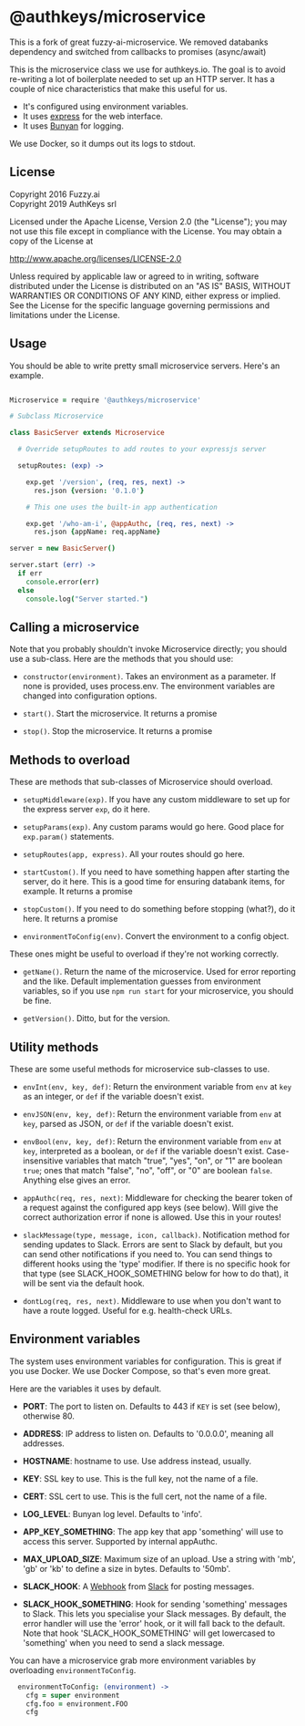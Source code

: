 # @authkeys/microservice

This is a fork of great fuzzy-ai-microservice. We removed databanks dependency and switched from callbacks to promises (async/await)

This is the microservice class we use for authkeys.io. The goal is to avoid
re-writing a lot of boilerplate needed to set up an HTTP server.
It has a couple of nice characteristics that make this useful for
us.

  - It's configured using environment variables.
  - It uses [express](http://expressjs.com/) for the web interface.
  - It uses [Bunyan](https://github.com/trentm/node-bunyan) for logging.

We use Docker, so it dumps out its logs to stdout.

## License

Copyright 2016 Fuzzy.ai  
Copyright 2019 AuthKeys srl

Licensed under the Apache License, Version 2.0 (the "License");
you may not use this file except in compliance with the License.
You may obtain a copy of the License at

  <http://www.apache.org/licenses/LICENSE-2.0>

Unless required by applicable law or agreed to in writing, software
distributed under the License is distributed on an "AS IS" BASIS,
WITHOUT WARRANTIES OR CONDITIONS OF ANY KIND, either express or implied.
See the License for the specific language governing permissions and
limitations under the License.

## Usage

You should be able to write pretty small microservice servers. Here's an
example.

```coffeescript

Microservice = require '@authkeys/microservice'

# Subclass Microservice

class BasicServer extends Microservice

  # Override setupRoutes to add routes to your expressjs server

  setupRoutes: (exp) ->

    exp.get '/version', (req, res, next) ->
      res.json {version: '0.1.0'}

    # This one uses the built-in app authentication

    exp.get '/who-am-i', @appAuthc, (req, res, next) ->
      res.json {appName: req.appName}

server = new BasicServer()

server.start (err) ->
  if err
    console.error(err)
  else
    console.log("Server started.")

```

## Calling a microservice

Note that you probably shouldn't invoke Microservice directly; you should use
a sub-class. Here are the methods that you should use:

  - `constructor(environment)`. Takes an environment as a parameter. If none is
  provided, uses process.env. The environment variables are changed into
  configuration options.

  - `start()`. Start the microservice. It returns a promise

  - `stop()`. Stop the microservice. It returns a promise

## Methods to overload

These are methods that sub-classes of Microservice should overload.

  - `setupMiddleware(exp)`. If you have any custom middleware to set up for the
  express server `exp`, do it here.

  - `setupParams(exp)`. Any custom params would go here. Good place for
  `exp.param()` statements.

  - `setupRoutes(app, express)`. All your routes should go here.

  - `startCustom()`. If you need to have something happen after starting
  the server, do it here. This is a good time for ensuring databank items, for
  example. It returns a promise

  - `stopCustom()`. If you need to do something before stopping (what?),
  do it here. It returns a promise

  - `environmentToConfig(env)`. Convert the environment to a config object.

These ones might be useful to overload if they're not working correctly.

  - `getName()`. Return the name of the microservice. Used for error reporting
  and the like. Default implementation guesses from environment variables, so if
  you use `npm run start` for your microservice, you should be fine.

  - `getVersion()`. Ditto, but for the version.

## Utility methods

These are some useful methods for microservice sub-classes to use.

  - `envInt(env, key, def)`: Return the environment variable from `env` at `key`
  as an integer, or `def` if the variable doesn't exist.

  - `envJSON(env, key, def)`: Return the environment variable from `env` at
  `key`, parsed as JSON, or `def` if the variable doesn't exist.

  - `envBool(env, key, def)`: Return the environment variable from `env` at
  `key`, interpreted as a boolean, or `def` if the variable doesn't exist.
  Case-insensitive variables that match "true", "yes", "on", or "1" are boolean
  `true`; ones that match "false", "no", "off", or "0" are boolean `false`.
  Anything else gives an error.

  - `appAuthc(req, res, next)`: Middleware for checking the bearer token of a
  request against the configured app keys (see below). Will give the correct
  authorization error if none is allowed. Use this in your routes!

  - `slackMessage(type, message, icon, callback)`. Notification method for
  sending updates to Slack. Errors are sent to Slack by default, but you can
  send other notifications if you need to. You can send things to different
  hooks using the 'type' modifier. If there is no specific hook for that type
  (see SLACK_HOOK_SOMETHING below for how to do that), it will be sent via the
  default hook.

  - `dontLog(req, res, next)`. Middleware to use when you don't want to have
  a route logged. Useful for e.g. health-check URLs.

## Environment variables

The system uses environment variables for configuration. This is great if you
use Docker. We use Docker Compose, so that's even more great.

Here are the variables it uses by default.

  - **PORT**: The port to listen on. Defaults to 443 if `KEY` is set (see
    below), otherwise 80.

  - **ADDRESS**: IP address to listen on. Defaults to '0.0.0.0', meaning all
  addresses.

  - **HOSTNAME**: hostname to use. Use address instead, usually.

  - **KEY**: SSL key to use. This is the full key, not the name of a file.

  - **CERT**: SSL cert to use. This is the full cert, not the name of a file.

  - **LOG_LEVEL**: Bunyan log level. Defaults to 'info'.

  - **APP_KEY_SOMETHING**: The app key that app 'something' will use to access
  this server. Supported by internal appAuthc.

  - **MAX_UPLOAD_SIZE**: Maximum size of an upload. Use a string with 'mb', 'gb'
  or 'kb' to define a size in bytes. Defaults to '50mb'.

  - **SLACK_HOOK**: A [Webhook](https://en.wikipedia.org/wiki/Webhook) from
  [Slack](https://api.slack.com/incoming-webhooks) for posting messages.

  - **SLACK_HOOK_SOMETHING**: Hook for sending 'something' messages to Slack.
  This lets you specialise your Slack messages. By default, the error handler
  will use the 'error' hook, or it will fall back to the default. Note that
  hook 'SLACK_HOOK_SOMETHING' will get lowercased to 'something' when you need
  to send a slack message.

You can have a microservice grab more environment variables by overloading
`environmentToConfig`.

```coffeescript
  environmentToConfig: (environment) ->
    cfg = super environment
    cfg.foo = environment.FOO
    cfg
```

